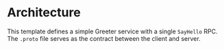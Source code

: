 # Architecture

This template defines a simple Greeter service with a single `SayHello` RPC. The `.proto` file serves as the contract between the client and server.
